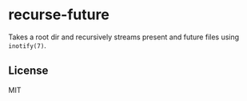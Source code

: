 recurse-future
==============

Takes a root dir and recursively streams present and
future files using `inotify(7)`.

License
-------

MIT
